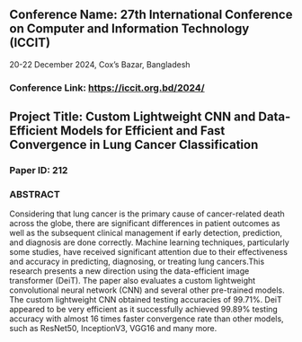 ## Conference Name: 27th International Conference on Computer and Information Technology (ICCIT)
20-22 December 2024, Cox’s Bazar, Bangladesh

### Conference Link: https://iccit.org.bd/2024/

## Project Title: Custom Lightweight CNN and Data-Efficient Models for Efficient and Fast Convergence in Lung Cancer Classification
### Paper ID: 212
### ABSTRACT
Considering that lung cancer is the primary cause of cancer-related death across the globe, there are significant differences in patient outcomes as well as the subsequent clinical management if early detection, prediction, and diagnosis are done correctly. Machine learning techniques, particularly some studies, have received significant attention due to their effectiveness and accuracy in predicting, diagnosing, or treating lung cancers.This research presents a new direction using the data-efficient image transformer (DeiT). The paper also evaluates a custom lightweight convolutional neural network (CNN) and several other pre-trained models. The custom lightweight CNN obtained testing accuracies of 99.71%. DeiT appeared to be very efficient as it successfully achieved 99.89% testing accuracy with almost 16 times faster convergence rate than other models, such as ResNet50, InceptionV3, VGG16 and many more.

